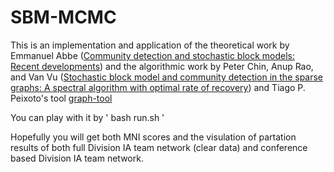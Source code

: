 # SBM-MCMC

This is an implementation and application of the theoretical work by Emmanuel Abbe ([Community detection and stochastic block models: Recent developments](http://www.jmlr.org/papers/volume18/16-480/16-480.pdf)) and the algorithmic work by Peter Chin, Anup Rao, and Van Vu ([Stochastic block model and community detection in the sparse graphs: A spectral algorithm with optimal rate of recovery](http://www.jmlr.org/proceedings/papers/v40/Chin15.pdf)) and Tiago P. Peixoto's tool [graph-tool](https://graph-tool.skewed.de)

You can play with it by 
'
bash run.sh
'

Hopefully you will get both MNI scores and the visulation of partation results of both full Division IA team network (clear data) and conference based Division IA team network. 
